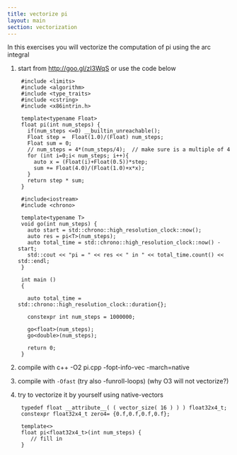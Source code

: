 ```yaml
---
title: vectorize pi
layout: main
section: vectorization
---
```


In this exercises you will vectorize the computation of pi using the arc integral

1. start from http://goo.gl/zI3WqS or use the code below

        #include <limits>
        #include <algorithm>
        #include <type_traits>
        #include <cstring>
        #include <x86intrin.h>

        template<typename Float>
        float pi(int num_steps) {
          if(num_steps <=0) __builtin_unreachable();
          Float step =  Float(1.0)/(Float) num_steps;
          Float sum = 0;
          // num_steps = 4*(num_steps/4);  // make sure is a multiple of 4
          for (int i=0;i< num_steps; i++){
            auto x = (Float(i)+Float(0.5))*step;
            sum += Float(4.0)/(Float(1.0)+x*x);
          }
          return step * sum;
        }

        #include<iostream>
        #include <chrono>

        template<typename T>
        void go(int num_steps) {
          auto start = std::chrono::high_resolution_clock::now();
          auto res = pi<T>(num_steps);
          auto total_time = std::chrono::high_resolution_clock::now() -start;
          std::cout << "pi = " << res << " in " << total_time.count() << std::endl;
        }

        int main ()
        {

          auto total_time = std::chrono::high_resolution_clock::duration{};

          constexpr int num_steps = 1000000;

          go<float>(num_steps);
          go<double>(num_steps);

          return 0;
        }


2. compile with
        c++ -O2 pi.cpp  -fopt-info-vec -march=native
3. compile with ``-Ofast`` (try also -funroll-loops) (why O3 will not vectorize?)
4. try to vectorize it by yourself using native-vectors

        typedef float __attribute__( ( vector_size( 16 ) ) ) float32x4_t;
        constexpr float32x4_t zero4= {0.f,0.f,0.f,0.f};

        template<>
        float pi<float32x4_t>(int num_steps) {
           // fill in
        }
